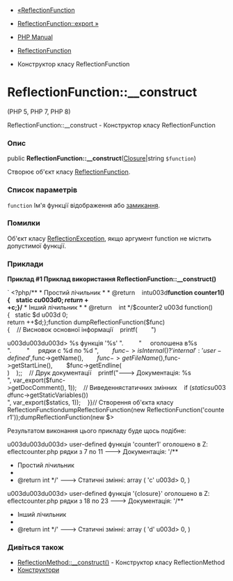 - [«ReflectionFunction](class.reflectionfunction.md)
- [ReflectionFunction::export »](reflectionfunction.export.md)

- [PHP Manual](index.md)
- [ReflectionFunction](class.reflectionfunction.md)
- Конструктор класу ReflectionFunction

# ReflectionFunction::\_\_construct

(PHP 5, PHP 7, PHP 8)

ReflectionFunction::\_\_construct - Конструктор класу
ReflectionFunction

### Опис

public
**ReflectionFunction::\_\_construct**([Closure](class.closure.md)\|string
`$function`)

Створює об'єкт класу
[ReflectionFunction](class.reflectionfunction.md).

### Список параметрів

`function`
Ім'я функції відображення або [замикання](functions.anonymous.md).

### Помилки

Об'єкт класу [ReflectionException](class.reflectionexception.md),
якщо аргумент function не містить допустимої функції.

### Приклади

**Приклад #1 Приклад використання
**ReflectionFunction::\_\_construct()****

` <?php/** * Простий лічильник * * @return    intu003d**function counter1(){    static $c u003d 0; return ++$c;}/** * Інший лічильник * * @return    int */$counter2 u003d function(){   static $d u003d 0; return ++$d;};function dumpReflectionFunction($func){    // Висновок основної інформації    printf(        ")

u003du003du003d> %s функція '%s'
".         "     оголошена в%s
".         "     рядки с %d по %d
",        $func->isInternal() ? 'internal' : 'user-defined',        $func->getName(),        $func->getFileName(),        $func->getStartLine(),        $func->getEndline( )    );;    // Друк документації    printf("---> Документація:
%s
", var_export($func->getDocComment(), 1));    // Виведеннястатичних змінних    if ($statics u003d $func->getStaticVariables())                                            
", var_export($statics, 1));    }}// Створення об'єкта класу ReflectionFunctiondumpReflectionFunction(new ReflectionFunction('counter1'));dumpReflectionFunction(new $>

Результатом виконання цього прикладу буде щось подібне:

u003du003du003d> user-defined функція 'counter1'
оголошено в Z:eflectcounter.php
рядки з 7 по 11
---> Документація:
'/**
* Простий лічильник
*
* @return int
*/'
---> Статичні змінні: array (
'c' u003d> 0,
)


u003du003du003d> user-defined функція '{closure}'
оголошено в Z:eflectcounter.php
рядки з 18 по 23
---> Документація:
'/**
* Інший лічильник
*
* @return int
*/'
---> Статичні змінні: array (
'd' u003d> 0,
)

### Дивіться також

- [ReflectionMethod::\_\_construct()](reflectionmethod.construct.md) -
Конструктор класу ReflectionMethod
- [Конструктори](language.oop5.decon.md#language.oop5.decon.constructor)
